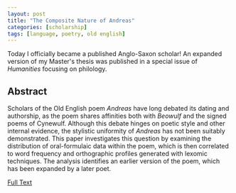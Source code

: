 ```yaml
---
layout: post
title: "The Composite Nature of Andreas"
categories: [scholarship]
tags: [language, poetry, old english]
---
```

Today I officially became a published Anglo-Saxon scholar! An expanded version of my Master's thesis was published in a special issue of _Humanities_ focusing on philology.

## Abstract

Scholars of the Old English poem _Andreas_ have long debated its dating and authorship, as the poem shares affinities both with _Beowulf_ and the signed poems of Cynewulf. Although this debate hinges on poetic style and other internal evidence, the stylistic uniformity of _Andreas_ has not been suitably demonstrated. This paper investigates this question by examining the distribution of oral-formulaic data within the poem, which is then correlated to word frequency and orthographic profiles generated with lexomic techniques. The analysis identifies an earlier version of the poem, which has been expanded by a later poet.

[Full Text](https://doi.org/10.3390/h8030130)
